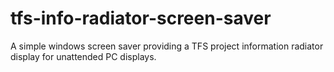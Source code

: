 # tfs-info-radiator-screen-saver
A simple windows screen saver providing a TFS project information radiator display for unattended PC displays.
